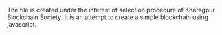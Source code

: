 The file is created under the interest of selection procedure of Kharagpur Blockchain Society. It is an attempt to create a simple blockchain using javascript.
